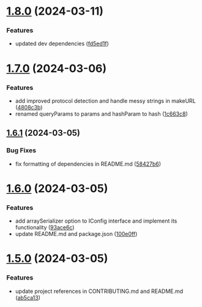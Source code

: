 # [1.8.0](https://github.com/TheNaubit/make-url/compare/v1.7.0...v1.8.0) (2024-03-11)


### Features

* updated dev dependencies ([fd5ed1f](https://github.com/TheNaubit/make-url/commit/fd5ed1f0e86594778a8473e610c12ceadf688cf1))



# [1.7.0](https://github.com/TheNaubit/make-url/compare/v1.6.1...v1.7.0) (2024-03-06)


### Features

* add improved protocol detection and handle messy strings in makeURL ([4808c3b](https://github.com/TheNaubit/make-url/commit/4808c3b6c8c282f696bf773378d25e8307cc32a5))
* renamed queryParams to params and hashParam to hash ([1c663c8](https://github.com/TheNaubit/make-url/commit/1c663c8dbab84d98db8983acea566da722fe0b83))



## [1.6.1](https://github.com/TheNaubit/make-url/compare/v1.6.0...v1.6.1) (2024-03-05)


### Bug Fixes

* fix formatting of dependencies in README.md ([58427b6](https://github.com/TheNaubit/make-url/commit/58427b6f17a6075ea3f2be01fe5ebbe9ba6386ce))



# [1.6.0](https://github.com/TheNaubit/make-url/compare/v1.5.0...v1.6.0) (2024-03-05)


### Features

* add arraySerializer option to IConfig interface and implement its functionality ([93ace6c](https://github.com/TheNaubit/make-url/commit/93ace6c961e01b57227358742f9e7384f0d811c6))
* update README.md and package.json ([100e0ff](https://github.com/TheNaubit/make-url/commit/100e0ff517c73cc039865b24ec39b51d703317aa))



# [1.5.0](https://github.com/TheNaubit/make-url/compare/v1.4.0...v1.5.0) (2024-03-05)


### Features

* update project references in CONTRIBUTING.md and README.md ([ab5ca13](https://github.com/TheNaubit/make-url/commit/ab5ca13a3eefbb955a677682e8818760c65c0529))



